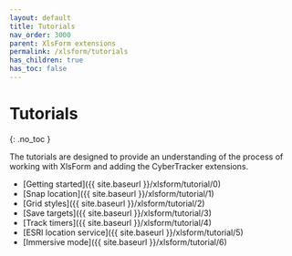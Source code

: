 ```yaml
---
layout: default
title: Tutorials
nav_order: 3000
parent: XlsForm extensions
permalink: /xlsform/tutorials
has_children: true
has_toc: false
---
```

Tutorials
========================
{: .no_toc }

The tutorials are designed to provide an understanding of the process of working with XlsForm and adding the CyberTracker extensions.

- [Getting started]({{ site.baseurl }}/xlsform/tutorial/0)
- [Snap location]({{ site.baseurl }}/xlsform/tutorial/1)
- [Grid styles]({{ site.baseurl }}/xlsform/tutorial/2)
- [Save targets]({{ site.baseurl }}/xlsform/tutorial/3)
- [Track timers]({{ site.baseurl }}/xlsform/tutorial/4)
- [ESRI location service]({{ site.baseurl }}/xlsform/tutorial/5)
- [Immersive mode]({{ site.baseurl }}/xlsform/tutorial/6)
